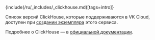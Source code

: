 {include(/ru/_includes/_clickhouse.md)[tags=intro]}

Список версий ClickHouse, которые поддерживаются в VK Cloud, доступен при [создании экземпляра](../../instructions/create) этого сервиса.

Подробнее о ClickHouse — в [официальной документации](https://clickhouse.com/docs/ru).
